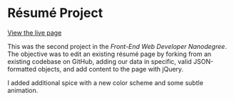 # Résumé Project

<a href="">View the live page</a>

This was the second project in the _Front-End Web Developer Nanodegree_. The objective was to edit an existing résumé page by forking from an existing codebase on GitHub, adding our data in specific, valid JSON-formatted objects, and add content to the page with jQuery.

I added additional spice with a new color scheme and some subtle animation.
